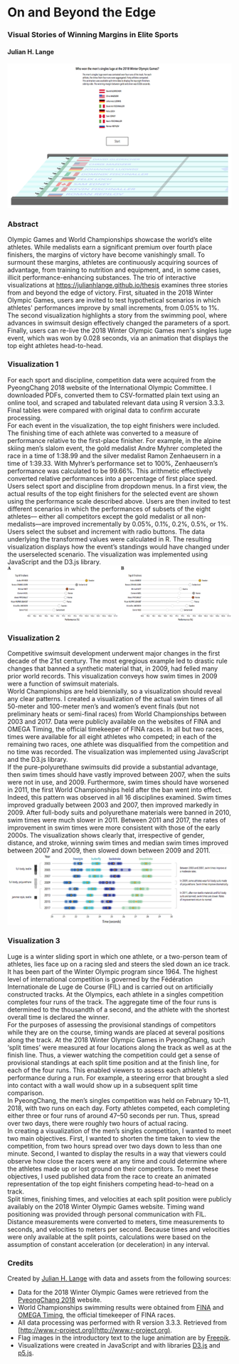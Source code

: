 # On and Beyond the Edge
### Visual Stories of Winning Margins in Elite Sports

#### Julian H. Lange

![preview.png](preview.png)

### Abstract
Olympic Games and World Championships showcase the world’s elite athletes. While medalists earn a significant
premium over fourth place finishers, the margins of victory have become vanishingly small. To surmount
these margins, athletes are continuously acquiring sources of advantage, from training to nutrition and
equipment, and, in some cases, illicit performance-enhancing substances. The trio of interactive visualizations
at https://julianhlange.github.io/thesis examines three stories from and beyond the edge of victory. First,
situated in the 2018 Winter Olympic Games, users are invited to test hypothetical scenarios in which athletes'
performances improve by small increments, from 0.05% to 1%. The second visualization highlights a
story from the swimming pool, where advances in swimsuit design effectively changed the parameters of a
sport. Finally, users can re-live the 2018 Winter Olympic Games men's singles luge event, which was won by
0.028 seconds, via an animation that displays the top eight athletes head-to-head.


### Visualization 1
For each sport and discipline, competition data were acquired from the PyeongChang 2018 website of the
International Olympic Committee. I downloaded PDFs, converted them to CSV-formatted plain text
using an online tool, and scraped and tabulated relevant data using R version 3.3.3. Final tables were
compared with original data to confirm accurate processing.<br>
For each event in the visualization, the top eight finishers were included. The finishing time of each athlete
was converted to a measure of performance relative to the first-place finisher. For example, in the alpine
skiing men’s slalom event, the gold medalist Andre Myhrer completed the race in a time of 1:38.99 and the
silver medalist Ramon Zenhaeusern in a time of 1:39.33. With Myhrer’s performance set to 100%, Zenhaeusern’s
performance was calculated to be 99.66%. This arithmetic effectively converted relative performances
into a percentage of first place speed.<br>
Users select sport and discipline from dropdown menus. In a first view, the
actual results of the top eight finishers for the selected event are shown using the performance scale described
above. Users are then invited to test different scenarios in which the performances of subsets of the eight athletes––
either all competitors except the gold medalist or all non-medalists––are improved incrementally by
0.05%, 0.1%, 0.2%, 0.5%, or 1%. Users select the subset and increment with radio buttons. The data underlying
the transformed values were calculated in R. The resulting visualization displays how the
event’s standings would have changed under the userselected scenario. The visualization was implemented
using JavaScript and the D3.js library.<br>
![assets/hypothetical.png](assets/hypothetical.png)


### Visualization 2
Competitive swimsuit development underwent major changes in the first decade of the 21st century. The
most egregious example led to drastic rule changes that banned a synthetic material that, in 2009, had felled
many prior world records. This visualization conveys how swim times in 2009 were a function of swimsuit materials.<br>
World Championships are held biennially, so a visualization should reveal
any clear patterns. I created a visualization of the actual swim times of all 50-meter and 100-meter
men’s and women’s event finals (but not preliminary heats or semi-final races) from World Championships
between 2003 and 2017. Data were publicly available on the websites of FINA and OMEGA Timing, the
official timekeeper of FINA races. In all but two races, times were available for all eight athletes who competed;
in each of the remaining two races, one athlete was disqualified from the competition and no time was recorded.
The visualization was implemented using JavaScript and the D3.js library.<br>
If the pure-polyurethane swimsuits did provide a substantial advantage, then swim times should have
vastly improved between 2007, when the suits were not in use, and 2009. Furthermore, swim times should have
worsened in 2011, the first World Championships held after the ban went into effect. Indeed, this pattern was
observed in all 16 disciplines examined. Swim times improved gradually between 2003 and 2007, then
improved markedly in 2009. After full-body suits and polyurethane materials were banned in 2010, swim
times were much slower in 2011. Between 2011 and 2017, the rates of improvement in swim times were
more consistent with those of the early 2000s. The visualization shows clearly that, irrespective of gender, distance,
and stroke, winning swim times and median swim times improved between 2007 and 2009, then
slowed down between 2009 and 2011.<br>
![assets/swimming.png](assets/swimming.png)


### Visualization 3
Luge is a winter sliding sport in which one athlete, or a two-person team of athletes, lies face up on a racing sled
and steers the sled down an ice track. It has been part of the Winter Olympic program since 1964. The highest
level of international competition is governed by the Fédération Internationale de Luge de Course (FIL) and
is carried out on artificially constructed tracks. At the Olympics, each athlete in a singles competition completes
four runs of the track. The aggregate time of the four runs is determined to the thousandth of a second,
and the athlete with the shortest overall time is declared the winner.<br>
For the purposes of assessing the provisional standings of competitors while they are on the course, timing
wands are placed at several positions along the track. At the 2018 Winter Olympic Games in PyeongChang,
such ‘split times’ were measured at four locations along the track as well as at the finish line. Thus, a viewer
watching the competition could get a sense of provisional standings at each split time position and at the
finish line, for each of the four runs. This enabled viewers to assess each athlete’s performance during a run.
For example, a steering error that brought a sled into contact with a wall would show up in a subsequent split
time comparison.<br>
In PyeongChang, the men’s singles competition was held on February 10–11, 2018, with two runs on
each day. Forty athletes competed, each completing either three or four runs of around 47–50 seconds per
run. Thus, spread over two days, there were roughly two hours of actual racing.<br>
In creating a visualization of the men’s singles competition, I wanted to meet two main objectives. First, I
wanted to shorten the time taken to view the competition, from two hours spread over two days down to less
than one minute. Second, I wanted to display the results in a way that viewers could observe how close the racers
were at any time and could determine where the athletes made up or lost ground on their competitors. To
meet these objectives, I used published data from the race to create an animated representation of the top
eight finishers competing head-to-head on a track.<br>
Split times, finishing times, and velocities at each split position were publicly availably on the 2018 Winter
Olympic Games website. Timing wand positioning was provided through personal communication with FIL.
Distance measurements were converted to meters, time measurements to seconds, and velocities to meters per
second. Because times and velocities were only available at the split points, calculations were based on the assumption
of constant acceleration (or deceleration) in any interval.


### Credits
Created by [Julian H. Lange](www.julianhlange.com) with data and assets from the following sources:

* Data for the 2018 Winter Olympic Games were retrieved from the [PyeongChang 2018](https://www.pyeongchang2018.com) website.
* World Championships swimming results were obtained from [FINA](https://www.fina.org) and [OMEGA Timing](http://www.omegatiming.com/index.htm), the official timekeeper of FINA races.
* All data processing was performed with R version 3.3.3. Retrieved from [http://www.r-project.org](http://www.r-project.org).
* Flag images in the introductory text to the luge animation are by [Freepik](https://www.freepik.com).
* Visualizations were created in JavaScript and with libraries [D3.js](https://d3js.org) and [p5.js](https://p5js.org).